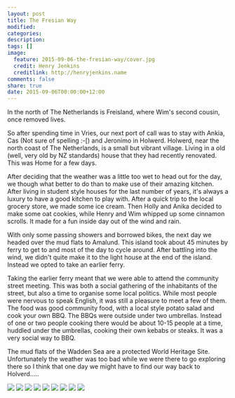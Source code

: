 ```yaml
---
layout: post
title: The Fresian Way
modified:
categories: 
description:
tags: []
image:
  feature: 2015-09-06-the-fresian-way/cover.jpg
  credit: Henry Jenkins
  creditlink: http://henryjenkins.name
comments: false
share: true
date: 2015-09-06T00:00:00+12:00
---
```


In the north of The Netherlands is Freisland, where Wim's second cousin, once
removed lives.

So after spending time in Vries, our next port of call was to stay with Ankia,
Cas (Not sure of spelling :-[) and Jeronimo in Holwerd. Holwerd, near the
north coast of The Netherlands, is a small but vibrant village. Living in a
old (well, very old by NZ standards) house that they had recently renovated.
This was Home for a few days.

After deciding that the weather was a little too wet to head out for the day,
we though what better to do than to make use of their amazing kitchen.
After living in student style houses for the last number of years, it's
always a luxury to have a good kitchen to play with. After a quick trip to the
local grocery store, we made some ice cream. Then Holly and Anika decided to
make some oat cookies, while Henry and Wim whipped up some cinnamon scrolls. It
made for a fun inside day out of the wind and rain.

With only some passing showers and borrowed bikes, the next day we headed over
the mud flats to Amalund. This island took about 45 minutes by ferry to get to
and most of the day to cycle around. After battling into the wind, we didn't
quite make it to the light house at the end of the island. Instead we opted to
take an earlier ferry.

Taking the earlier ferry meant that we were able to attend the community street
meeting. This was both a social gathering of the inhabitants of the street, but
also a time to organise some local politics. While most people were nervous to
speak English, it was still a pleasure to meet a few of them. The food was good
community food, with a local style potato salad and cook your own BBQ. The BBQs
were outside under two umbrellas. Instead of one or two people cooking there would
be about 10-15 people at a time, huddled under the umbrellas, cooking their own 
kebabs or steaks. It was a very social way to BBQ.

The mud flats of the Wadden Sea are a protected World Heritage Site.
Unfortunately the weather was too bad while we were there to go exploring there
so I think that one day we might have to find our way back to Holverd.....

<img src="/images/2015-09-06-the-fresian-way/IMG_20150905_155002.jpg">

<img src="/images/2015-09-06-the-fresian-way/IMG_20150903_160051.jpg">

<img src="/images/2015-09-06-the-fresian-way/IMG_20150905_203741.jpg">

<img src="/images/2015-09-06-the-fresian-way/IMG_20150905_132251.jpg">

<img src="/images/2015-09-06-the-fresian-way/IMG_20150904_180933.jpg">

<img src="/images/2015-09-06-the-fresian-way/IMG_20150905_132120.jpg">

<img src="/images/2015-09-06-the-fresian-way/IMG_20150905_114320.jpg">

<img src="/images/2015-09-06-the-fresian-way/IMG_20150904_190340.jpg">

<img src="/images/2015-09-06-the-fresian-way/IMG_20150905_100202.jpg">

